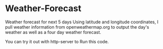 # Weather-Forecast
Weather forecast for next 5 days
Using latitude and longitude coordinates, I pull weather information from openweathermap.org to output the day's weather
as well as a four day weather forecast.

You can try it out with http-server to Run this code.
